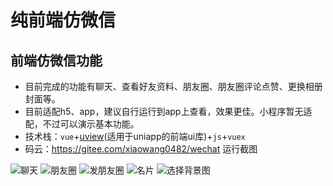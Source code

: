 # 纯前端仿微信

## 前端仿微信功能
+ 目前完成的功能有聊天、查看好友资料、朋友圈、朋友圈评论点赞、更换相册封面等。
+ 目前适配h5、app，建议自行运行到app上查看，效果更佳。小程序暂无适配，不过可以演示基本功能。
+ 技术栈：`vue`+[uview](https://www.uviewui.com/components/intro.html)(适用于uniapp的前端ui库)+`js`+`vuex`
+ 码云：https://gitee.com/xiaowang0482/wechat
运行截图

![聊天](https://s1.ax1x.com/2020/06/10/tTQltK.png "聊天")
![朋友圈](https://s1.ax1x.com/2020/06/10/tTlMuj.png "朋友圈")
![发朋友圈](https://s1.ax1x.com/2020/06/10/tTlt8U.png "发朋友圈")
![名片](https://s1.ax1x.com/2020/06/10/tTlrUx.png "名片")
![选择背景图](https://s1.ax1x.com/2020/06/10/tTlHG8.png "选择背景图")
